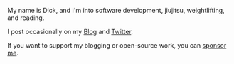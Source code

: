 My name is Dick, and I'm into software development, jiujitsu, weightlifting, and reading.

I post occasionally on my [Blog](https://dick.codes) and [Twitter](https://twitter.com/d3d1rty).

If you want to support my blogging or open-source work, you can [sponsor me](https://github.com/sponsors/d3d1rty).
